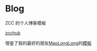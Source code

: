 # Blog

ZCC 的个人博客模板

[zcchub](https://blog.zcchub.xyz)

借鉴了我的最好的朋友[MaoLongLong](https://chensl.me)的[模板](https://github.com/MaoLongLong/blog)

